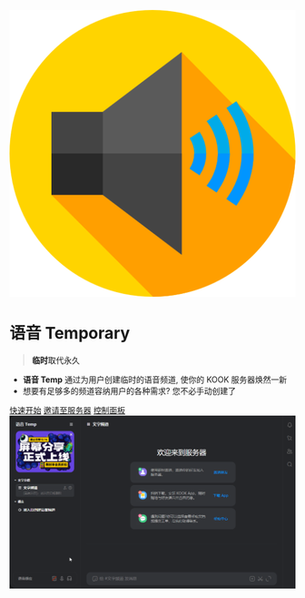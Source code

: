 

 ![logo](media/logo.png ':size=50') 
# 语音 <a class="gradient-2">Temporary</a>

 > <a class="gradient-1"><b>临时</b>取代永久</a>

- **语音 Temp** 通过为用户创建临时的语音频道, 使你的 KOOK 服务器焕然一新
- 想要有足够多的频道容纳用户的各种需求? 您不必手动创建了


[快速开始](/quick-start)
[邀请至服务器](https://www.kookapp.cn/app/oauth2/authorize?id=13851&permissions=51231800&client_id=Yc_D002vsARZTTzP&redirect_uri=&scope=bot)
[控制面板](/)
![演示](media/demo.gif)